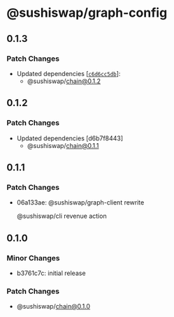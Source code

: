 # @sushiswap/graph-config

## 0.1.3

### Patch Changes

- Updated dependencies [[`c6d6cc5db`](https://github.com/sushiswap/sushiswap/commit/c6d6cc5db4cc614f3931ee3a325547967c86c51a)]:
  - @sushiswap/chain@0.1.2

## 0.1.2

### Patch Changes

- Updated dependencies [d6b7f8443]
  - @sushiswap/chain@0.1.1

## 0.1.1

### Patch Changes

- 06a133ae: @sushiswap/graph-client rewrite

  @sushiswap/cli revenue action

## 0.1.0

### Minor Changes

- b3761c7c: initial release

### Patch Changes

- @sushiswap/chain@0.1.0
